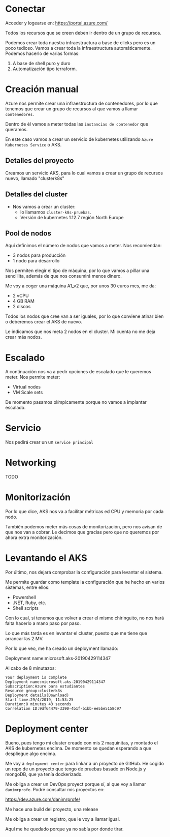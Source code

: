 # Conectar

Acceder y logearse en: https://portal.azure.com/

Todos los recursos que se creen deben ir dentro de un grupo de recursos.

Podemos crear toda nuestra infraestructura a base de clicks pero es un poco tedioso. 
Vamos a crear toda la infraestructura automáticamente. Podemos hacerlo de varias formas:

1. A base de shell puro y duro
2. Automatización tipo terraform.

# Creación manual

Azure nos permite crear una infraestructura de contenedores, por lo que tenemos que crear un grupo de recursos
al que vamos a llamar `contenedores`. 

Dentro de él vamos a meter todas las `instancias de contenedor` que queramos.

En este caso vamos a crear un servicio de kubernetes utilizando `Azure Kubernetes Service` o AKS.

## Detalles del proyecto

Creamos un servicio AKS, para lo cual vamos a crear un grupo de recursos nuevo, llamado "clusterk8s"

## Detalles del cluster

* Nos vamos a crear un cluster:
  * lo llamamos `cluster-k8s-pruebas`.
  * Versión de kubernetes 1.12.7 región North Europe

## Pool de nodos

Aquí definimos el número de nodos que vamos a meter. Nos recomiendan:

* 3 nodos para producción
* 1 nodo para desarrollo

Nos permiten elegir el tipo de máquina, por lo que vamos a pillar una sencillita, además de que
nos consumirá menos dinero.

Me voy a coger una máquina A1_v2 que, por unos 30 euros mes, me da:

* 2 vCPU
* 4 GB RAM
* 2 discos

Todos los nodos que cree van a ser iguales, por lo que conviene atinar bien o deberemos crear el AKS de nuevo.

Le indicamos que nos meta 2 nodos en el cluster. Mi cuenta no me deja crear más nodos.

# Escalado

A continuación nos va a pedir opciones de escalado que le queremos meter. Nos permite meter:

* Virtual nodes
* VM Scale sets

De momento pasamos olímpicamente porque no vamos a implantar escalado.

# Servicio

Nos pedirá crear un un `service principal`

# Networking

TODO

# Monitorización

Por lo que dice, AKS nos va a facilitar métricas ed CPU y memoria por cada nodo.

También podemos meter más cosas de monitorización, pero nos avisan de que nos van a cobrar.
Le decimos que gracias pero que no queremos por ahora extra monitorización.

# Levantando el AKS

Por último, nos dejará comprobar la configuración para levantar el sistema. 

Me permite guardar como template la configuración que he hecho en varios sistemas, entre ellos:
* Powershell
* .NET, Ruby, etc.
* Shell scripts

Con lo cual, si tenemos que volver a crear el mismo chiringuito, no nos hará falta hacerlo a mano paso por paso.

Lo que más tarda es en levantar el cluster, puesto que me tiene que arrancar las 2 MV.

Por lo que veo, me ha creado un deployment llamado:

Deployment name:microsoft.aks-20190429114347

Al cabo de 8 minutazos:

```
Your deployment is complete
Deployment name:microsoft.aks-20190429114347
Subscription:Azure para estudiantes
Resource group:clusterk8s
Deployment details(Download)
Start time:29/4/2019, 11:53:25
Duration:8 minutes 43 seconds
Correlation ID:9df64479-3390-4b1f-b1bb-ee5be5158c97
```

# Deployment center

Bueno, pues tengo mi cluster creado con mis 2 maquinitas, y montado el AKS de kubernetes encima. De momento
se quedan esperando a que despliegue algo encima.

Me voy a `deployment center` para linkar a un proyecto de GitHub. He cogido un repo de un proyecto que tengo de pruebas
basado en Node.js y mongoDB, que ya tenía dockerizado.

Me obliga a crear un DevOps proyect porque sí, al que voy a llamar `danimrprofe`. Podré consultar mis proyectos en:

 https://dev.azure.com/danimrprofe/

Me hace una build del proyecto, una release

Me obliga a crear un registro, que le voy a llamar igual.

Aquí me he quedado porque ya no sabía por donde tirar.
